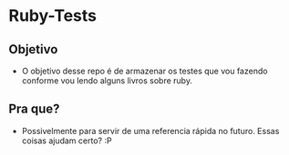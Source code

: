 Ruby-Tests
==========

Objetivo
--------

* O objetivo desse repo é de armazenar os testes que vou fazendo conforme vou lendo alguns livros sobre ruby.

Pra que?
--------

* Possivelmente para servir de uma referencia rápida no futuro. Essas coisas ajudam certo? :P
